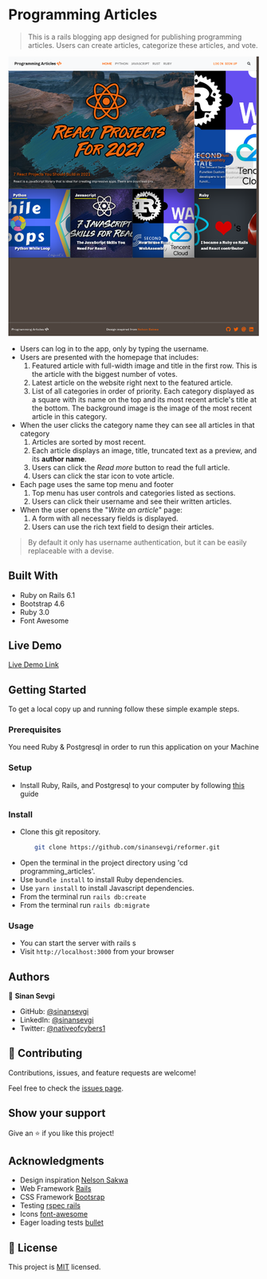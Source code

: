 # Programming Articles

> This is a rails blogging app designed for publishing programming articles. 
> Users can create articles, categorize these articles, and vote.


![screenshot](./screenshot.png)

- Users can log in to the app, only by typing the username.
- Users are presented with the homepage that includes:
    1. Featured article with full-width image and title in the first row. 
       This is the article with the biggest number of votes.
    2. Latest article on the website right next to the featured article.
    3. List of all categories in order of priority. Each category displayed as a square with its name on the top and its most recent article's title at the bottom. The background image is the image of the most recent article in this category.
- When the user clicks the category name they can see all articles in that category
    1. Articles are sorted by most recent.
    2. Each article displays an image, title, truncated text as a preview, and its **author name**.
    3. Users can click the *Read more* button to read the full article.
    4. Users can click the star icon to vote article.
- Each page uses the same top menu and footer
    1. Top menu has user controls and categories listed as sections.
    2. Users can click their username and see their written articles. 
- When the user opens the "*Write an article*" page:
    1. A form with all necessary fields is displayed.
    2. Users can use the rich text field to design their articles.
    
> By default it only has username authentication, but it can be easily replaceable with a devise.

## Built With

- Ruby on Rails 6.1
- Bootstrap 4.6
- Ruby 3.0
- Font Awesome

## Live Demo

[Live Demo Link](https://ror-articles.herokuapp.com/)


## Getting Started

To get a local copy up and running follow these simple example steps.

### Prerequisites
You need Ruby & Postgresql in order to run this application on your Machine

### Setup
- Install Ruby, Rails, and Postgresql to your computer by following [this](https://gorails.com/setup/) guide
### Install
- Clone this git repository.
   ```sh
       git clone https://github.com/sinansevgi/reformer.git
   ```
- Open the terminal in the project directory using 'cd programming_articles'.
- Use `bundle install` to install Ruby dependencies.
- Use `yarn install` to install Javascript dependencies.
- From the terminal run `rails db:create`
- From the terminal run `rails db:migrate`
### Usage
- You can start the server with rails s
- Visit `http://localhost:3000` from your browser


## Authors

👤 **Sinan Sevgi**

- GitHub: [@sinansevgi](https://github.com/sinansevgi)
- LinkedIn: [@sinansevgi](https://www.linkedin.com/in/sinan-s-52559437/)
- Twitter: [@nativeofcybers1](https://twitter.com/nativeofcybers1)

## 🤝 Contributing

Contributions, issues, and feature requests are welcome!

Feel free to check the [issues page](issues/).

## Show your support

Give an ⭐️ if you like this project!

## Acknowledgments
* Design inspiration [Nelson Sakwa](https://www.behance.net/sakwadesignstudio)
* Web Framework [Rails](https://rubyonrails.org/)
* CSS Framework [Bootsrap](https://getbootstrap.com/)
* Testing [rspec rails](https://github.com/rspec/rspec-rails)
* Icons [font-awesome](https://github.com/FortAwesome/font-awesome)
* Eager loading tests [bullet](https://github.com/flyerhzm/bullet)

## 📝 License

This project is [MIT](https://opensource.org/licenses/MIT) licensed.
